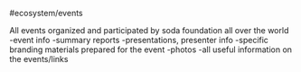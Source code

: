 #ecosystem/events

All events organized and participated by soda foundation all over the world
-event info
-summary reports
-presentations, presenter info
-specific branding materials prepared for the event
-photos
-all useful information on the events/links
